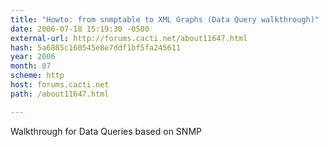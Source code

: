 ```yaml
---
title: "Howto: from snmptable to XML Graphs (Data Query walkthrough)"
date: 2006-07-18 15:19:30 -0500
external-url: http://forums.cacti.net/about11647.html
hash: 5a6885c160545e8e7ddf1bf5fa245611
year: 2006
month: 07
scheme: http
host: forums.cacti.net
path: /about11647.html

---
```


Walkthrough for Data Queries based on SNMP
